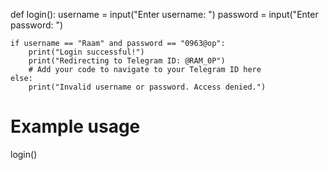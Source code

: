 def login():
    username = input("Enter username: ")
    password = input("Enter password: ")

    if username == "Raam" and password == "0963@op":
        print("Login successful!")
        print("Redirecting to Telegram ID: @RAM_0P")
        # Add your code to navigate to your Telegram ID here
    else:
        print("Invalid username or password. Access denied.")

# Example usage
login()
